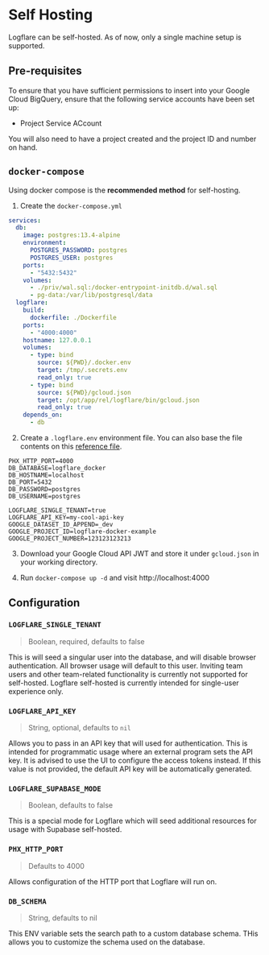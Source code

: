# Self Hosting

Logflare can be self-hosted. As of now, only a single machine setup is supported.

## Pre-requisites

To ensure that you have sufficient permissions to insert into your Google Cloud BigQuery, ensure that the following service accounts have been set up:

- Project Service ACcount

You will also need to have a project created and the project ID and number on hand.

## `docker-compose`

Using docker compose is the **recommended method** for self-hosting.

1. Create the `docker-compose.yml`

```yaml
services:
  db:
    image: postgres:13.4-alpine
    environment:
      POSTGRES_PASSWORD: postgres
      POSTGRES_USER: postgres
    ports:
      - "5432:5432"
    volumes:
      - ./priv/wal.sql:/docker-entrypoint-initdb.d/wal.sql
      - pg-data:/var/lib/postgresql/data
  logflare:
    build:
      dockerfile: ./Dockerfile
    ports:
      - "4000:4000"
    hostname: 127.0.0.1
    volumes:
      - type: bind
        source: ${PWD}/.docker.env
        target: /tmp/.secrets.env
        read_only: true
      - type: bind
        source: ${PWD}/gcloud.json
        target: /opt/app/rel/logflare/bin/gcloud.json
        read_only: true
    depends_on:
      - db
```

2. Create a `.logflare.env` environment file. You can also base the file contents on this [reference file](https://github.com/Logflare/logflare/blob/master/.docker.env).

```text
PHX_HTTP_PORT=4000
DB_DATABASE=logflare_docker
DB_HOSTNAME=localhost
DB_PORT=5432
DB_PASSWORD=postgres
DB_USERNAME=postgres

LOGFLARE_SINGLE_TENANT=true
LOGFLARE_API_KEY=my-cool-api-key
GOOGLE_DATASET_ID_APPEND=_dev
GOOGLE_PROJECT_ID=logflare-docker-example
GOOGLE_PROJECT_NUMBER=123123123213
```

3. Download your Google Cloud API JWT and store it under `gcloud.json` in your working directory.

4. Run `docker-compose up -d` and visit http://localhost:4000

## Configuration

### `LOGFLARE_SINGLE_TENANT`

> Boolean, required, defaults to false

This is will seed a singular user into the database, and will disable browser authentication. All browser usage will default to this user. Inviting team users and other team-related functionality is currently not supported for self-hosted. Logflare self-hosted is currently intended for single-user experience only.

### `LOGFLARE_API_KEY`

> String, optional, defaults to `nil`

Allows you to pass in an API key that will used for authentication. This is intended for programmatic usage where an external program sets the API key. It is advised to use the UI to configure the access tokens instead. If this value is not provided, the default API key will be automatically generated.

### `LOGFLARE_SUPABASE_MODE`

> Boolean, defaults to false

This is a special mode for Logflare which will seed additional resources for usage with Supabase self-hosted.

### `PHX_HTTP_PORT`

> Defaults to 4000

Allows configuration of the HTTP port that Logflare will run on.

### `DB_SCHEMA`

> String, defaults to nil

This ENV variable sets the search path to a custom database schema. THis allows you to customize the schema used on the database.
